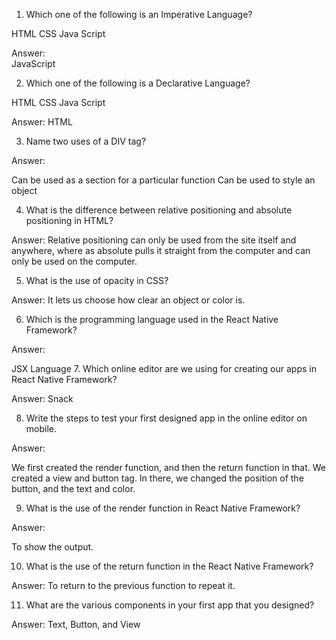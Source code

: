 1. Which one of the following is an Imperative Language?

HTML
CSS
Java Script

Answer: 	
JavaScript

2. Which one of the following is a Declarative Language?

HTML
CSS
Java Script

Answer: 
HTML

3. Name two uses of a DIV tag?

Answer:

Can be used as a section for a particular function
Can be used to style an object






4. What is the difference between relative positioning and absolute positioning in HTML?

Answer: 
Relative positioning can only be used from the site itself and anywhere, where as absolute pulls it straight from the computer and can only be used on the computer.


5. What is the use of opacity in CSS?

Answer: 
It lets us choose how clear an object or color is.




6. Which is the programming language used in the React Native Framework?

Answer: 

JSX Language
7. Which online editor are we using for creating our apps in React Native Framework?

Answer: 
Snack




8. Write the steps to test your first designed app in the online editor on mobile.

Answer:

We first created the render function, and then the return function in that. We created a view and button tag. In there, we changed the position of the button, and the text and color.





9. What is the use of the render function in React Native Framework?

Answer: 

To show the output.



10. What is the use of the return function in the React Native Framework?

Answer:
To return to the previous function to repeat it.





11. What are the various components in your first app that you designed?

Answer: 
Text, Button, and View
